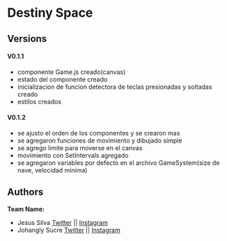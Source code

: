 # Destiny Space

## Versions

#### **V0.1.1**
- componente Game.js creado(canvas)
- estado del componente creado
- inicializacion de funcion detectora de teclas presionadas y soltadas creado
- estilos creados

#### **V0.1.2**
- se ajusto el orden de los componentes y se crearon mas
- se agregaron funciones de movimiento y dibujado simple
- se agrego limite para moverse en el canvas
- movimiento con SetIntervals agregado
- se agregaron variables por defecto en el archivo GameSystem(size de nave, velocidad minima)

## Authors
**Team Name:**
- Jesus Silva [Twitter](https://twitter.com/elchuo160) || [Instagram](https://www.instagram.com/elchuo160/)
- Johangly Sucre [Twitter](https://twitter.com/johangly1004) || [Instagram](https://www.instagram.com/jhoy.sg/)